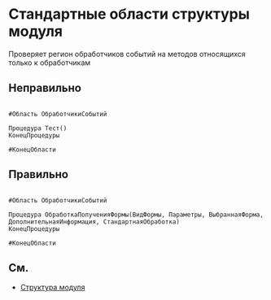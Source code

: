 # Стандартные области структуры модуля

Проверяет регион обработчиков событий на методов относящихся только к обработчикам

## Неправильно

```bsl

#Область ОбработчикиСобытий

Процедура Тест()
КонецПроцедуры

#КонецОбласти

```

## Правильно

```bsl

#Область ОбработчикиСобытий

Процедура ОбработкаПолученияФормы(ВидФормы, Параметры, ВыбраннаяФорма, ДополнительнаяИнформация, СтандартнаяОбработка)
КонецПроцедуры

#КонецОбласти

```

## См.


- [Структура модуля](https://its.1c.ru/db/v8std#content:455:hdoc)
